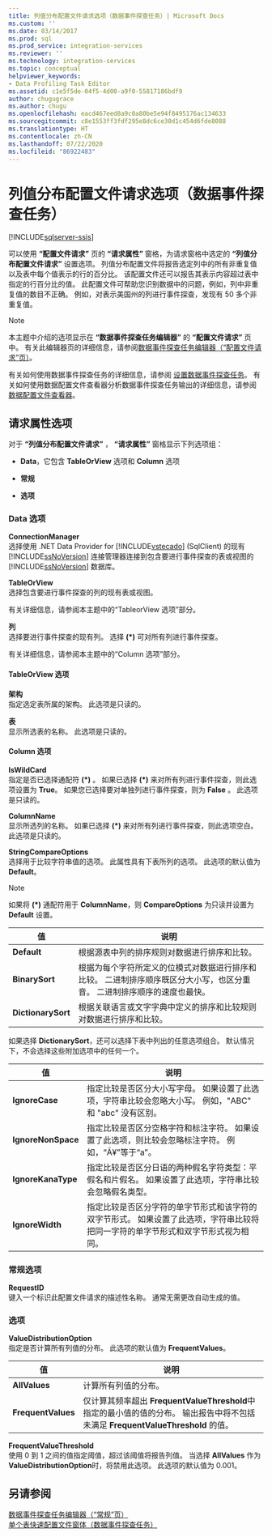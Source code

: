 ```yaml
---
title: 列值分布配置文件请求选项（数据事件探查任务）| Microsoft Docs
ms.custom: ''
ms.date: 03/14/2017
ms.prod: sql
ms.prod_service: integration-services
ms.reviewer: ''
ms.technology: integration-services
ms.topic: conceptual
helpviewer_keywords:
- Data Profiling Task Editor
ms.assetid: c1e5f5de-04f5-4d00-a9f0-55817186bdf9
author: chugugrace
ms.author: chugu
ms.openlocfilehash: eacd467eed8a9c0a80be5e94f8495176ac134633
ms.sourcegitcommit: c8e1553ff3fdf295e8dc6ce30d1c454d6fde8088
ms.translationtype: HT
ms.contentlocale: zh-CN
ms.lasthandoff: 07/22/2020
ms.locfileid: "86922483"
---
```

# <a name="column-value-distribution-profile-request-options-data-profiling-task"></a>列值分布配置文件请求选项（数据事件探查任务）

[!INCLUDE[sqlserver-ssis](../../includes/applies-to-version/sqlserver-ssis.md)]


  可以使用 **“配置文件请求”** 页的 **“请求属性”** 窗格，为请求窗格中选定的 **“列值分布配置文件请求”** 设置选项。 列值分布配置文件将报告选定列中的所有非重复值以及表中每个值表示的行的百分比。 该配置文件还可以报告其表示内容超过表中指定的行百分比的值。 此配置文件可帮助您识别数据中的问题，例如，列中非重复值的数目不正确。 例如，对表示美国州的列进行事件探查，发现有 50 多个非重复值。  
  
> [!NOTE]  
>  本主题中介绍的选项显示在 **“数据事件探查任务编辑器”** 的 **“配置文件请求”** 页中。 有关此编辑器页的详细信息，请参阅[数据事件探查任务编辑器（“配置文件请求”页）](../../integration-services/control-flow/data-profiling-task-editor-profile-requests-page.md)。  
  
 有关如何使用数据事件探查任务的详细信息，请参阅 [设置数据事件探查任务](../../integration-services/control-flow/setup-of-the-data-profiling-task.md)。 有关如何使用数据配置文件查看器分析数据事件探查任务输出的详细信息，请参阅 [数据配置文件查看器](../../integration-services/control-flow/data-profile-viewer.md)。  
  
## <a name="request-properties-options"></a>请求属性选项  
 对于 **“列值分布配置文件请求”** ， **“请求属性”** 窗格显示下列选项组：  
  
-   **Data**，它包含 **TableOrView** 选项和 **Column** 选项  
  
-   **常规**  
  
-   **选项**  
  
### <a name="data-options"></a>Data 选项  
 **ConnectionManager**  
 选择使用 .NET Data Provider for [!INCLUDE[vstecado](../../includes/vstecado-md.md)] (SqlClient) 的现有 [!INCLUDE[ssNoVersion](../../includes/ssnoversion-md.md)] 连接管理器连接到包含要进行事件探查的表或视图的 [!INCLUDE[ssNoVersion](../../includes/ssnoversion-md.md)] 数据库。  
  
 **TableOrView**  
 选择包含要进行事件探查的列的现有表或视图。  
  
 有关详细信息，请参阅本主题中的“TableorView 选项”部分。  
  
 **列**  
 选择要进行事件探查的现有列。 选择 **(\*)** 可对所有列进行事件探查。  
  
 有关详细信息，请参阅本主题中的“Column 选项”部分。  
  
#### <a name="tableorview-options"></a>TableOrView 选项  
 **架构**  
 指定选定表所属的架构。 此选项是只读的。  
  
 **表**  
 显示所选表的名称。 此选项是只读的。  
  
#### <a name="column-options"></a>Column 选项  
 **IsWildCard**  
 指定是否已选择通配符 **(\*)** 。 如果已选择 **(\*)** 来对所有列进行事件探查，则此选项设置为 **True**。 如果您已选择要对单独列进行事件探查，则为 **False** 。 此选项是只读的。  
  
 **ColumnName**  
 显示所选列的名称。 如果已选择 **(\*)** 来对所有列进行事件探查，则此选项空白。 此选项是只读的。  
  
 **StringCompareOptions**  
 选择用于比较字符串值的选项。 此属性具有下表所列的选项。 此选项的默认值为 **Default**。  
  
> [!NOTE]  
>  如果将 **(\*)** 通配符用于 **ColumnName**，则 **CompareOptions** 为只读并设置为 **Default** 设置。  
  
|值|说明|  
|-----------|-----------------|  
|**Default**|根据源表中列的排序规则对数据进行排序和比较。|  
|**BinarySort**|根据为每个字符所定义的位模式对数据进行排序和比较。 二进制排序顺序既区分大小写，也区分重音。 二进制排序顺序的速度也最快。|  
|**DictionarySort**|根据关联语言或文字字典中定义的排序和比较规则对数据进行排序和比较。|  
  
 如果选择 **DictionarySort**，还可以选择下表中列出的任意选项组合。 默认情况下，不会选择这些附加选项中的任何一个。  
  
|值|说明|  
|-----------|-----------------|  
|**IgnoreCase**|指定比较是否区分大小写字母。 如果设置了此选项，字符串比较会忽略大小写。 例如，"ABC" 和 "abc" 没有区别。|  
|**IgnoreNonSpace**|指定比较是否区分空格字符和标注字符。 如果设置了此选项，则比较会忽略标注字符。 例如，“Ã¥”等于“a”。|  
|**IgnoreKanaType**|指定比较是否区分日语的两种假名字符类型：平假名和片假名。 如果设置了此选项，字符串比较会忽略假名类型。|  
|**IgnoreWidth**|指定比较是否区分字符的单字节形式和该字符的双字节形式。 如果设置了此选项，字符串比较将把同一字符的单字节形式和双字节形式视为相同。|  
  
### <a name="general-options"></a>常规选项  
 **RequestID**  
 键入一个标识此配置文件请求的描述性名称。 通常无需更改自动生成的值。  
  
### <a name="options"></a>选项  
 **ValueDistributionOption**  
 指定是否计算所有列值的分布。 此选项的默认值为 **FrequentValues**。  
  
|值|说明|  
|-----------|-----------------|  
|**AllValues**|计算所有列值的分布。|  
|**FrequentValues**|仅计算其频率超出 **FrequentValueThreshold**中指定的最小值的值的分布。 输出报告中将不包括未满足 **FrequentValueThreshold** 的值。|  
  
 **FrequentValueThreshold**  
 使用 0 到 1 之间的值指定阈值，超过该阈值将报告列值。 当选择 **AllValues** 作为 **ValueDistributionOption**时，将禁用此选项。 此选项的默认值为 0.001。  
  
## <a name="see-also"></a>另请参阅  
 [数据事件探查任务编辑器（“常规”页）](../../integration-services/control-flow/data-profiling-task-editor-general-page.md)   
 [单个表快速配置文件窗体（数据事件探查任务）](../../integration-services/control-flow/single-table-quick-profile-form-data-profiling-task.md)  
  
  
